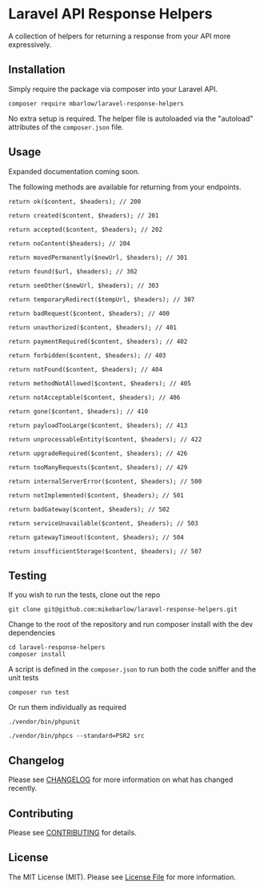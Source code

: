 # Laravel API Response Helpers

A collection of helpers for returning a response from your API more expressively.

## Installation

Simply require the package via composer into your Laravel API.

    composer require mbarlow/laravel-response-helpers

No extra setup is required. The helper file is autoloaded via the "autoload" attributes of the `composer.json` file.

## Usage

Expanded documentation coming soon.

The following methods are available for returning from your endpoints.

    return ok($content, $headers); // 200
    
    return created($content, $headers); // 201
    
    return accepted($content, $headers); // 202
    
    return noContent($headers); // 204
    
    return movedPermanently($newUrl, $headers); // 301
    
    return found($url, $headers); // 302
    
    return seeOther($newUrl, $headers); // 303
    
    return temporaryRedirect($tempUrl, $headers); // 307
    
    return badRequest($content, $headers); // 400
    
    return unauthorized($content, $headers); // 401
    
    return paymentRequired($content, $headers); // 402
    
    return forbidden($content, $headers); // 403
    
    return notFound($content, $headers); // 404
    
    return methodNotAllowed($content, $headers); // 405
    
    return notAcceptable($content, $headers); // 406
    
    return gone($content, $headers); // 410
    
    return payloadTooLarge($content, $headers); // 413
    
    return unprocessableEntity($content, $headers); // 422
    
    return upgradeRequired($content, $headers); // 426
    
    return tooManyRequests($content, $headers); // 429
    
    return internalServerError($content, $headers); // 500
    
    return notImplemented($content, $headers); // 501
    
    return badGateway($content, $headers); // 502
    
    return serviceUnavailable($content, $headers); // 503
    
    return gatewayTimeout($content, $headers); // 504
    
    return insufficientStorage($content, $headers); // 507
    
## Testing

If you wish to run the tests, clone out the repo

    git clone git@github.com:mikebarlow/laravel-response-helpers.git
    
Change to the root of the repository and run composer install with the dev dependencies

    cd laravel-response-helpers
    composer install
    
A script is defined in the `composer.json` to run both the code sniffer and the unit tests
    
    composer run test
    
Or run them individually as required

    ./vendor/bin/phpunit
    
    ./vendor/bin/phpcs --standard=PSR2 src
    
## Changelog

Please see [CHANGELOG](CHANGELOG.md) for more information on what has changed recently.

## Contributing

Please see [CONTRIBUTING](CONTRIBUTING.md) for details.

## License

The MIT License (MIT). Please see [License File](LICENSE.md) for more information.
